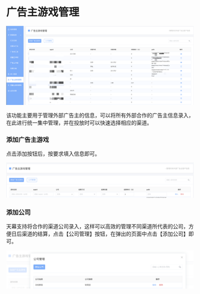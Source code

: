 # 广告主游戏管理

![](../../.gitbook/assets/image%20%2888%29.png)

该功能主要用于管理外部广告主的信息，可以将所有外部合作的广告主信息录入，在此进行统一集中管理，并在投放时可以快速选择相应的渠道。

### 添加广告主游戏

点击添加按钮后，按要求填入信息即可。

![](../../.gitbook/assets/image%20%28108%29.png)

### 添加公司

天幕支持将合作的渠道公司录入，这样可以高效的管理不同渠道所代表的公司，方便日后渠道的结算，点击【公司管理】按钮，在弹出的页面中点击【添加公司】即可。

![](../../.gitbook/assets/image%20%28111%29.png)

